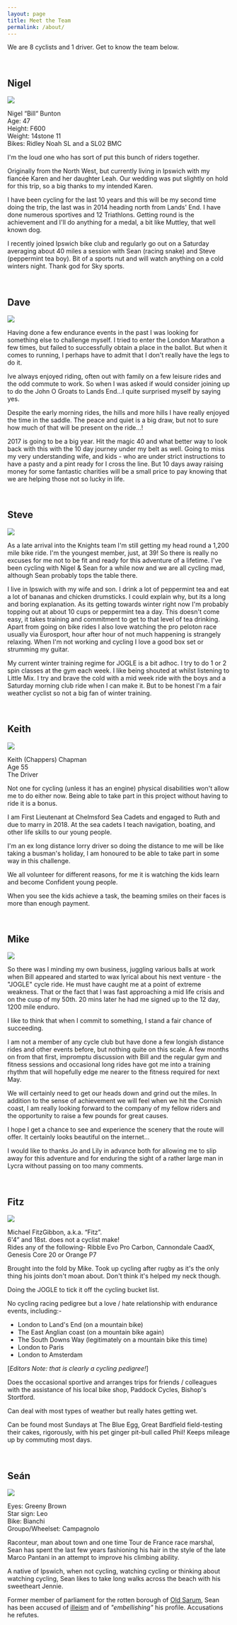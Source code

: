 ```yaml
---
layout: page
title: Meet the Team
permalink: /about/
---
```


<!--
<img src="{{ site.baseurl }}/assets/profile-placeholder.gif" title="Group photo" class="profile">
-->

We are 8 cyclists and 1 driver. Get to know the team below.

<br/>

<a name="nigel"></a>

## Nigel

<img src="/assets/team/nigel.png" class="person">

Nigel “Bill“ Bunton<br/>
Age: 47<br/>
Height: F600<br/>
Weight: 14stone 11<br/>
Bikes: Ridley Noah SL and a SL02 BMC

I'm the loud one who has sort of put this bunch of riders together.

Originally from the North West, but currently living in Ipswich with my fiancée Karen and her daughter Leah. Our wedding was put slightly on hold for this trip, so a big thanks to my intended Karen.

I have been cycling for the last 10 years and this will be my second time doing the trip, the last was in 2014 heading north from Lands' End. I have done numerous sportives and 12 Triathlons. Getting round is the achievement and I'll do anything for a medal, a bit like Muttley, that well known dog.

I recently joined Ipswich bike club and regularly go out on a Saturday averaging about 40 miles a session with Sean (racing snake) and Steve (peppermint tea boy). Bit of a sports nut and will watch anything on a cold winters night. Thank god for Sky sports.

<br/>

<a name="dave"></a>

## Dave

<img src="/assets/team/dave.png" class="person">

Having done a few endurance events in the past I was looking for something else to challenge myself. I tried to enter the London Marathon a few times, but failed to successfully obtain a place in the ballot. But when it comes to running, I perhaps have to admit that I don't really have the legs to do it.

Ive always enjoyed riding, often out with family on a few leisure rides and the odd commute to work. So when I was asked if would consider joining up to do the John O Groats to Lands End…I quite surprised myself by saying yes.

Despite the early morning rides, the hills and more hills I have really enjoyed the time in the saddle. The peace and quiet is a big draw, but not to sure how much of that will be present on the ride…!

2017 is going to be a big year. Hit the magic 40 and what better way to look back with this with the 10 day journey under my belt as well. Going to miss my very understanding wife, and kids - who are under strict instructions to have a pasty and a pint ready for I cross the line. But 10 days away raising money for some fantastic charities will be a small price to pay knowing that we are helping those not so lucky in life.

<br/>


<a name="steve"></a>

## Steve

<img src="/assets/team/steve.png" class="person">

As a late arrival into the Knights team I'm still getting my head round a 1,200 mile bike ride. I'm the youngest member, just, at 39! So there is really no excuses for me not to be fit and ready for this adventure of a lifetime. I've been cycling with Nigel & Sean for a while now and we are all cycling mad, although Sean probably tops the table there.

I live in Ipswich with my wife and son. I drink a lot of peppermint tea and eat a lot of bananas and chicken drumsticks. I could explain why, but its a long and boring explanation. As its getting towards winter right now I'm probably topping out at about 10 cups or peppermint tea a day.
 This doesn't come easy, it takes training and commitment to get to that level of tea drinking. Apart from going on bike rides I also love watching the pro peloton race usually via Eurosport, hour after hour of not much happening is strangely relaxing. When I'm not working and cycling I love a good box set or strumming my guitar.

My current winter training regime for JOGLE is a bit adhoc. I try to do 1 or 2 spin classes at the gym each week. I like being shouted at whilst listening to Little Mix. I try and brave the cold with a mid week ride with the boys and a Saturday morning club ride when I can make it. But to be honest I'm a fair weather cyclist so not a big fan of winter training.

<br/>


<a name="keith"></a>

## Keith

<img src="/assets/team/kieth.png" class="person">

Keith (Chappers) Chapman<br/>
Age 55<br/>
The Driver

Not one for cycling (unless it has an engine) physical disabilities won't allow me to do either now. Being able to take part in this project without having to ride it is a bonus.

I am First Lieutenant at Chelmsford Sea Cadets and engaged to Ruth and due to marry in 2018. At the sea cadets I teach navigation, boating, and other life skills to our young people.

I'm an ex long distance lorry driver so doing the distance to me will be like taking a busman's holiday, I am honoured to be able to take part in some way in this challenge.

We all volunteer for different reasons, for me it is watching the kids learn and become Confident young people.

When you see the kids achieve a task, the beaming smiles on their faces is more than enough payment.

<br/>

<a name="mike"></a>

## Mike

<img src="/assets/team/mike.png" class="person">

So there was I minding my own business, juggling various balls at work when Bill appeared and started to wax lyrical about his next venture - the "JOGLE" cycle ride. He must have caught me at a point of extreme weakness. That or the fact that I was fast approaching a mid life crisis and on the cusp of my 50th. 20 mins later he had me signed up to the 12 day, 1200 mile enduro.

I like to think that when I commit to something, I stand a fair chance of succeeding.

I am not a member of any cycle club but have done a few longish distance rides and other events before, but nothing quite on this scale. A few months on from that first, impromptu discussion with Bill and the regular gym and fitness sessions and occasional long rides have got me into a training rhythm that will hopefully edge me nearer to the fitness required for next May.

We will certainly need to get our heads down and grind out the miles. In addition to the sense of achievement we will feel when we hit the Cornish coast, I am really looking forward to the company of my fellow riders and the opportunity to raise a few pounds for great causes.

I hope I get a chance to see and experience the scenery that the route will offer. It certainly looks beautiful on the internet...

I would like to thanks Jo and Lily in advance both for allowing me to slip away for this adventure and for enduring the sight of a rather large man in Lycra without passing on too many comments.

<br/>

<a name="fitz"></a>

## Fitz

<img src="/assets/team/fitz.png" class="person">


Michael FitzGibbon, a.k.a. “Fitz”.  
6'4” and 18st. does not a cyclist make!  
Rides any of the following- Ribble Evo Pro Carbon, Cannondale CaadX, Genesis Core 20 or Orange P7

Brought into the fold by Mike. Took up cycling after rugby as it's the only thing his joints don't moan about. Don't think it's helped my neck though.

Doing the JOGLE to tick it off the cycling bucket list.

No cycling racing pedigree but a love / hate relationship with endurance
events, including:-

* London to Land's End (on a mountain bike)
* The East Anglian coast (on a mountain bike again)
* The South Downs Way (legitimately on a mountain bike this time)
* London to Paris
* London to Amsterdam

[*Editors Note: that is clearly a cycling pedigree!*]


Does the occasional sportive and arranges trips for friends / colleagues with the assistance of his local bike shop, Paddock Cycles, Bishop's Stortford.

Can deal with most types of weather but really hates getting wet.

Can be found most Sundays at The Blue Egg, Great Bardfield field-testing their cakes, rigorously, with his pet ginger pit-bull called Phil!
Keeps mileage up by commuting most days.

<br/>

<a name="sean"></a>

## Seán

<img src="/assets/team/sean.jpg" class="person" />

Eyes: Greeny Brown<br />
Star sign: Leo<br />
Bike: Bianchi<br />
Groupo/Wheelset: Campagnolo<br />

Raconteur, man about town and one time Tour de France race marshal, Sean has spent the last few years fashioning his hair in the style of the late Marco Pantani in an attempt to improve his climbing ability.

A native of Ipswich, when not cycling, watching cycling or thinking
about watching cycling, Sean likes to take long walks across the beach with his sweetheart Jennie.

Former member of parliament for the rotten borough of [Old
Sarum](https://en.wikipedia.org/wiki/Old_Sarum_(UK_Parliament_constituency)),
Sean has been accused of
[illeism](https://en.wikipedia.org/wiki/Illeism) and of *"embellishing"* his profile.  Accusations he refutes.

